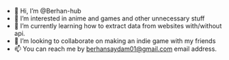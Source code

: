- 👋 Hi, I’m @Berhan-hub
- 👀 I’m interested in anime and games and other unnecessary stuff
- 🌱 I’m currently learning how to extract data from websites with/without api.
- 💞️ I’m looking to collaborate on making an indie game with my friends
- 📫 You can reach me by berhansaydam01@gmail.com email address.
